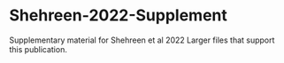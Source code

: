 # Shehreen-2022-Supplement
Supplementary material for Shehreen et al 2022
Larger files that support this publication.
